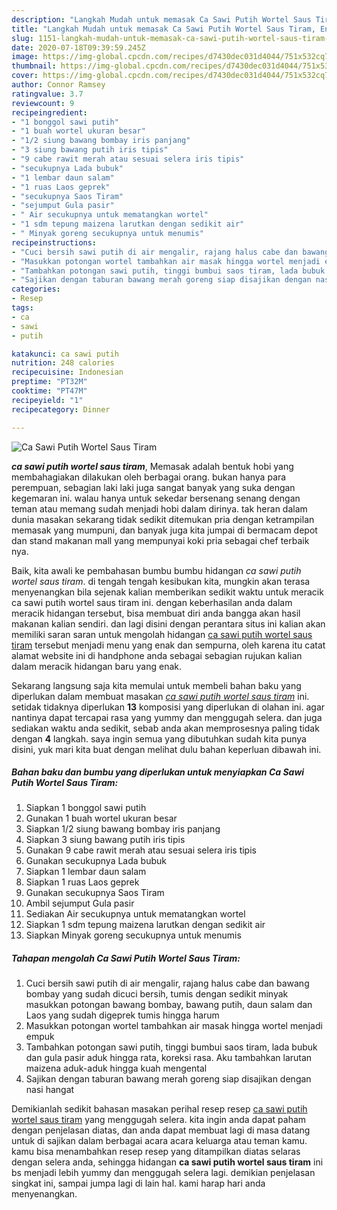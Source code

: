 ```yaml
---
description: "Langkah Mudah untuk memasak Ca Sawi Putih Wortel Saus Tiram, Enak"
title: "Langkah Mudah untuk memasak Ca Sawi Putih Wortel Saus Tiram, Enak"
slug: 1151-langkah-mudah-untuk-memasak-ca-sawi-putih-wortel-saus-tiram-enak
date: 2020-07-18T09:39:59.245Z
image: https://img-global.cpcdn.com/recipes/d7430dec031d4044/751x532cq70/ca-sawi-putih-wortel-saus-tiram-foto-resep-utama.jpg
thumbnail: https://img-global.cpcdn.com/recipes/d7430dec031d4044/751x532cq70/ca-sawi-putih-wortel-saus-tiram-foto-resep-utama.jpg
cover: https://img-global.cpcdn.com/recipes/d7430dec031d4044/751x532cq70/ca-sawi-putih-wortel-saus-tiram-foto-resep-utama.jpg
author: Connor Ramsey
ratingvalue: 3.7
reviewcount: 9
recipeingredient:
- "1 bonggol sawi putih"
- "1 buah wortel ukuran besar"
- "1/2 siung bawang bombay iris panjang"
- "3 siung bawang putih iris tipis"
- "9 cabe rawit merah atau sesuai selera iris tipis"
- "secukupnya Lada bubuk"
- "1 lembar daun salam"
- "1 ruas Laos geprek"
- "secukupnya Saos Tiram"
- "sejumput Gula pasir"
- " Air secukupnya untuk mematangkan wortel"
- "1 sdm tepung maizena larutkan dengan sedikit air"
- " Minyak goreng secukupnya untuk menumis"
recipeinstructions:
- "Cuci bersih sawi putih di air mengalir, rajang halus cabe dan bawang bombay yang sudah dicuci bersih, tumis dengan sedikit minyak masukkan potongan bawang bombay, bawang putih, daun salam dan Laos yang sudah digeprek tumis hingga harum"
- "Masukkan potongan wortel tambahkan air masak hingga wortel menjadi empuk"
- "Tambahkan potongan sawi putih, tinggi bumbui saos tiram, lada bubuk dan gula pasir aduk hingga rata, koreksi rasa. Aku tambahkan larutan maizena aduk-aduk hingga kuah mengental"
- "Sajikan dengan taburan bawang merah goreng siap disajikan dengan nasi hangat"
categories:
- Resep
tags:
- ca
- sawi
- putih

katakunci: ca sawi putih 
nutrition: 248 calories
recipecuisine: Indonesian
preptime: "PT32M"
cooktime: "PT47M"
recipeyield: "1"
recipecategory: Dinner

---
```



![Ca Sawi Putih Wortel Saus Tiram](https://img-global.cpcdn.com/recipes/d7430dec031d4044/751x532cq70/ca-sawi-putih-wortel-saus-tiram-foto-resep-utama.jpg)

<b><i>ca sawi putih wortel saus tiram</i></b>, Memasak adalah bentuk hobi yang membahagiakan dilakukan oleh berbagai orang. bukan hanya para perempuan, sebagian laki laki juga sangat banyak yang suka dengan kegemaran ini. walau hanya untuk sekedar bersenang senang dengan teman atau memang sudah menjadi hobi dalam dirinya. tak heran dalam dunia masakan sekarang tidak sedikit ditemukan pria dengan ketrampilan memasak yang mumpuni, dan banyak juga kita jumpai di bermacam depot dan stand makanan mall yang mempunyai koki pria sebagai chef terbaik nya.

Baik, kita awali ke pembahasan bumbu bumbu hidangan <i>ca sawi putih wortel saus tiram</i>. di tengah tengah kesibukan kita, mungkin akan terasa menyenangkan bila sejenak kalian memberikan sedikit waktu untuk meracik ca sawi putih wortel saus tiram ini. dengan keberhasilan anda dalam meracik hidangan tersebut, bisa membuat diri anda bangga akan hasil makanan kalian sendiri. dan lagi disini dengan perantara situs ini kalian akan memiliki saran saran untuk mengolah hidangan <u>ca sawi putih wortel saus tiram</u> tersebut menjadi menu yang enak dan sempurna, oleh karena itu catat alamat website ini di handphone anda sebagai sebagian rujukan kalian dalam meracik hidangan baru yang enak.




Sekarang langsung saja kita memulai untuk membeli bahan baku yang diperlukan dalam membuat masakan <u><i>ca sawi putih wortel saus tiram</i></u> ini. setidak tidaknya diperlukan <b>13</b> komposisi yang diperlukan di olahan ini. agar nantinya dapat tercapai rasa yang yummy dan menggugah selera. dan juga sediakan waktu anda sedikit, sebab anda akan memprosesnya paling tidak dengan <b>4</b> langkah. saya ingin semua yang dibutuhkan sudah kita punya disini, yuk mari kita buat dengan melihat dulu bahan keperluan dibawah ini.

<!--inarticleads1-->

##### Bahan baku dan bumbu yang diperlukan untuk menyiapkan Ca Sawi Putih Wortel Saus Tiram:

1. Siapkan 1 bonggol sawi putih
1. Gunakan 1 buah wortel ukuran besar
1. Siapkan 1/2 siung bawang bombay iris panjang
1. Siapkan 3 siung bawang putih iris tipis
1. Gunakan 9 cabe rawit merah atau sesuai selera iris tipis
1. Gunakan secukupnya Lada bubuk
1. Siapkan 1 lembar daun salam
1. Siapkan 1 ruas Laos geprek
1. Gunakan secukupnya Saos Tiram
1. Ambil sejumput Gula pasir
1. Sediakan  Air secukupnya untuk mematangkan wortel
1. Siapkan 1 sdm tepung maizena larutkan dengan sedikit air
1. Siapkan  Minyak goreng secukupnya untuk menumis




<!--inarticleads2-->

##### Tahapan mengolah Ca Sawi Putih Wortel Saus Tiram:

1. Cuci bersih sawi putih di air mengalir, rajang halus cabe dan bawang bombay yang sudah dicuci bersih, tumis dengan sedikit minyak masukkan potongan bawang bombay, bawang putih, daun salam dan Laos yang sudah digeprek tumis hingga harum
1. Masukkan potongan wortel tambahkan air masak hingga wortel menjadi empuk
1. Tambahkan potongan sawi putih, tinggi bumbui saos tiram, lada bubuk dan gula pasir aduk hingga rata, koreksi rasa. Aku tambahkan larutan maizena aduk-aduk hingga kuah mengental
1. Sajikan dengan taburan bawang merah goreng siap disajikan dengan nasi hangat




Demikianlah sedikit bahasan masakan perihal resep resep <u>ca sawi putih wortel saus tiram</u> yang menggugah selera. kita ingin anda dapat paham dengan penjelasan diatas, dan anda dapat membuat lagi di masa datang untuk di sajikan dalam berbagai acara acara keluarga atau teman kamu. kamu bisa menambahkan resep resep yang ditampilkan diatas selaras dengan selera anda, sehingga hidangan <b>ca sawi putih wortel saus tiram</b> ini bs menjadi lebih yummy dan menggugah selera lagi. demikian penjelasan singkat ini, sampai jumpa lagi di lain hal. kami harap hari anda menyenangkan.
